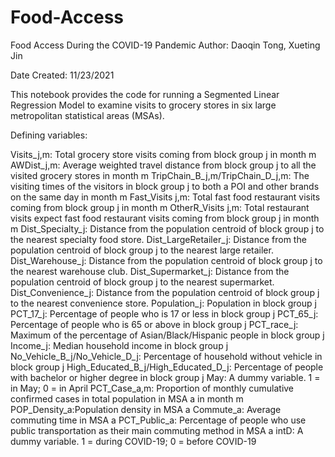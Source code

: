 # Food-Access
Food Access During the COVID-19 Pandemic
Author: Daoqin Tong, Xueting Jin

Date Created: 11/23/2021

This notebook provides the code for running a Segmented Linear Regression Model to examine visits to grocery stores in six large metropolitan statistical areas (MSAs).

Defining variables:
  
   Visits_j,m: Total grocery store visits coming from block group j in month m
   AWDist_j,m: Average weighted travel distance from block group j to all the visited grocery stores in month m
   TripChain_B_j,m/TripChain_D_j,m: The visiting times of the visitors in block group j to both a POI and other brands on the same day in month m
   Fast_Visits j,m: Total fast food restaurant visits coming from block group j in month m
   OtherR_Visits j,m: Total restaurant visits expect fast food restaurant visits coming from block group j in month m
   Dist_Specialty_j: Distance from the population centroid of block group j to the nearest specialty food store.
   Dist_LargeRetailer_j: Distance from the population centroid of block group j to the nearest large retailer.
   Dist_Warehouse_j: Distance from the population centroid of block group j to the nearest warehouse club.
   Dist_Supermarket_j: Distance from the population centroid of block group j to the nearest supermarket.
   Dist_Convenience_j: Distance from the population centroid of block group j to the nearest convenience store.
   Population_j: Population in block group j
   PCT_17_j: Percentage of people who is 17 or less in block group j
   PCT_65_j: Percentage of people who is 65 or above in block group j
   PCT_race_j: Maximum of the percentage of Asian/Black/Hispanic people in block group j
   Income_j: Median household income in block group j
   No_Vehicle_B_j/No_Vehicle_D_j: Percentage of household without vehicle in block group j
   High_Educated_B_j/High_Educated_D_j: Percentage of people with bachelor or higher degree in block group j
   May: A dummy variable. 1 = in May; 0 = in April
   PCT_Case_a,m: Proportion of monthly cumulative confirmed cases in total population in MSA a in month m
   POP_Density_a:Population density in MSA a
   Commute_a: Average commuting time in MSA a
   PCT_Public_a: Percentage of people who use public transportation as their main commuting method in MSA a
   intD: A dummy variable. 1 = during COVID-19; 0 = before COVID-19
